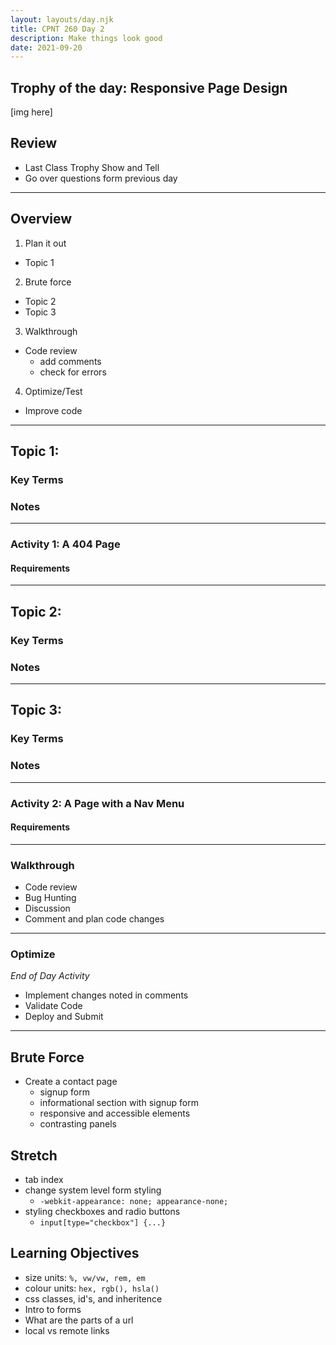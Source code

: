 ```yaml
---
layout: layouts/day.njk
title: CPNT 260 Day 2
description: Make things look good
date: 2021-09-20
---
```


## Trophy of the day: Responsive Page Design
[img here]

## Review
- Last Class Trophy Show and Tell
- Go over questions form previous day

---
## Overview
1. Plan it out
  - Topic 1
2. Brute force
  - Topic 2
  - Topic 3
3. Walkthrough
  - Code review
    - add comments
    - check for errors
4. Optimize/Test
  - Improve code

---
## Topic 1:

### Key Terms

### Notes

---
### Activity 1: A 404 Page
#### Requirements
---
## Topic 2:
### Key Terms

### Notes

---
## Topic 3:
### Key Terms

### Notes

---
### Activity 2: A Page with a Nav Menu
#### Requirements

---
### Walkthrough
- Code review
- Bug Hunting
- Discussion
- Comment and plan code changes

---
### Optimize
_End of Day Activity_
- Implement changes noted in comments
- Validate Code
- Deploy and Submit

---
## Brute Force
- Create a contact page
  - signup form
  - informational section with signup form
  - responsive and accessible elements
  - contrasting panels

## Stretch
- tab index
- change system level form styling
  - `-webkit-appearance: none; appearance-none;`
- styling checkboxes and radio buttons
  - `input[type="checkbox"] {...}`

## Learning Objectives
- size units: `%, vw/vw, rem, em`
- colour units: `hex, rgb(), hsla()`
- css classes, id's, and inheritence
- Intro to forms
- What are the parts of a url
- local vs remote links

